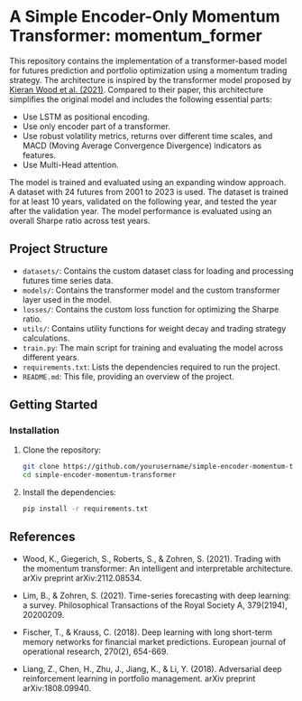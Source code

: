 # A Simple Encoder-Only Momentum Transformer: momentum_former

This repository contains the implementation of a transformer-based model for futures prediction and portfolio optimization using a momentum trading strategy. The architecture is inspired by the transformer model proposed by [Kieran Wood et al. (2021)](https://arxiv.org/abs/2112.08534). Compared to their paper, this architecture simplifies the original model and includes the following essential parts:

+ Use LSTM as positional encoding.
+ Use only encoder part of a transformer.
+ Use robust volatility metrics, returns over different time scales, and MACD (Moving Average Convergence Divergence) indicators as features.
+ Use Multi-Head attention.

The model is trained and evaluated using an expanding window approach. A dataset with 24 futures from 2001 to 2023 is used. The dataset is trained for at least 10 years, validated on the following year, and tested the year after the validation year. The model performance is evaluated using an overall Sharpe ratio across test years.  

## Project Structure

- `datasets/`: Contains the custom dataset class for loading and processing futures time series data.
- `models/`: Contains the transformer model and the custom transformer layer used in the model.
- `losses/`: Contains the custom loss function for optimizing the Sharpe ratio.
- `utils/`: Contains utility functions for weight decay and trading strategy calculations.
- `train.py`: The main script for training and evaluating the model across different years.
- `requirements.txt`: Lists the dependencies required to run the project.
- `README.md`: This file, providing an overview of the project.

## Getting Started

### Installation

1. Clone the repository:
   ```sh
   git clone https://github.com/yourusername/simple-encoder-momentum-transformer.git
   cd simple-encoder-momentum-transformer
   ```

2. Install the dependencies:
   ```sh
   pip install -r requirements.txt
   ```

## References

+ Wood, K., Giegerich, S., Roberts, S., & Zohren, S. (2021). Trading with the momentum transformer: An intelligent and interpretable architecture. arXiv preprint arXiv:2112.08534.

+ Lim, B., & Zohren, S. (2021). Time-series forecasting with deep learning: a survey. Philosophical Transactions of the Royal Society A, 379(2194), 20200209.
  
+ Fischer, T., & Krauss, C. (2018). Deep learning with long short-term memory networks for financial market predictions. European journal of operational research, 270(2), 654-669.
  
+ Liang, Z., Chen, H., Zhu, J., Jiang, K., & Li, Y. (2018). Adversarial deep reinforcement learning in portfolio management. arXiv preprint arXiv:1808.09940.
